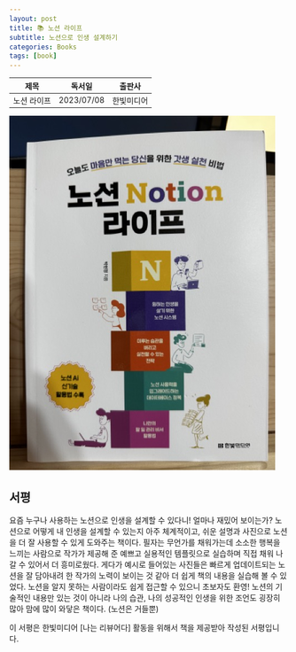 ```yaml
---
layout: post
title: 📚 노션 라이프
subtitle: 노션으로 인생 설계하기
categories: Books
tags: [book]
---
```


|      제목       |   독서일   |  출판사  |
| :-------------: | :--------: | :------: |
| 노션 라이프 | 2023/07/08 | 한빛미디어 |

![복붙 개발자의 벼락 성공기](/assets/images/posts/notion_life.jpeg)

## 서평

요즘 누구나 사용하는 노션으로 인생을 설계할 수 있다니! 얼마나 재밌어 보이는가?
노션으로 어떻게 내 인생을 설계할 수 있는지 아주 체계적이고, 쉬운 설명과 사진으로 노션을 더 잘 사용할 수 있게 도와주는 책이다. 필자는 무언가를 채워가는데 소소한 행복을 느끼는 사람으로 작가가 제공해 준 예쁘고 실용적인 템플릿으로 실습하며 직접 채워 나갈 수 있어서 더 흥미로웠다. 게다가 예시로 들어있는 사진들은 빠르게 업데이트되는 노션을 잘 담아내려 한 작가의 노력이 보이는 것 같아 더 쉽게 책의 내용을 실습해 볼 수 있었다. 노션을 알지 못하는 사람이라도 쉽게 접근할 수 있으니 초보자도 환영! 노션의 기술적인 내용만 있는 것이 아니라 나의 습관, 나의 성공적인 인생을 위한 조언도 굉장히 많아 맘에 많이 와닿은 책이다. (노션은 거들뿐)

이 서평은 한빛미디어 [나는 리뷰어다] 활동을 위해서 책을 제공받아 작성된 서평입니다.
